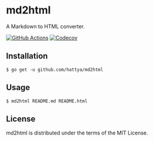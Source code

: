 # md2html

A Markdown to HTML converter.

[![GitHub Actions](https://github.com/hattya/md2html/workflows/CI/badge.svg)](https://github.com/hattya/md2html/actions?query=workflow:CI)
[![Codecov](https://codecov.io/gh/hattya/md2html/branch/master/graph/badge.svg)](https://codecov.io/gh/hattya/md2html)


## Installation

```console
$ go get -u github.com/hattya/md2html
```


## Usage

```console
$ md2html README.md README.html
```


## License

md2html is distributed under the terms of the MIT License.
